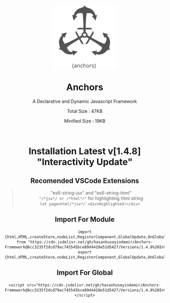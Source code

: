 <div align="center">


<img width="200px" src="https://github.com/HasanHuseyinDemir/Anchors-Framework/blob/master/Images/Anchors.png">
<h1 align="center">Anchors</h1>
<p align="center">A Declarative and Dynamic Javascript Framework</p>
<p>Total Size : 47KB</p>
<p>Minified Size : 19KB</p>
<br>

# Installation Latest v[1.4.8] "Interactivity Update" 

## Recomended VSCode Extensions
> "es6-string-jsx" and "es6-string-html"<br>
```"/*jsx*/ or /*html*/"``` for highlighting html string<br>
``` let page=html/*jsx*/`<div>Highlighted!</div>` ```

## Import For Module
```
import {html,HTML,createStore,nodeList,RegisterComponent,GlobalUpdate,OnGlobalUpdate,For} from "https://cdn.jsdelivr.net/gh/hasanhuseyindemir/Anchors-Framework@6cc3235f2dcd79ac745545bce89d4410e51d5427/Versions/1.4.8%20Interactivity%20Update/unmountFix/anchors.min.mjs"
export {html,HTML,createStore,nodeList,RegisterComponent,GlobalUpdate,OnGlobalUpdate,For}
```

## Import For Global 
```
<script src="https://cdn.jsdelivr.net/gh/hasanhuseyindemir/Anchors-Framework@6cc3235f2dcd79ac745545bce89d4410e51d5427/Versions/1.4.8%20Interactivity%20Update/unmountFix/anchors.min.js"></script>
```



